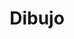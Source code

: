 ﻿---
title: Dibujo
type: docs
weight: 45
url: /es/java/drawing/
description: Esta sección explica cómo dibujar formas en una página visio con Aspose.Diagram.
---
